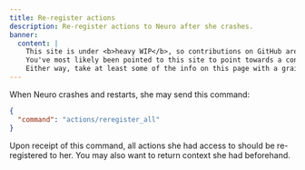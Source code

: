 ```yaml
---
title: Re-register actions
description: Re-register actions to Neuro after she crashes.
banner:
  content: |
    This site is under <b>heavy WIP</b>, so contributions on GitHub are much appreciated!
    You've most likely been pointed to this site to point towards a concept, or something.
    Either way, take at least some of the info on this page with a grain of salt, and also don't expect much info since it's very incomplete on content.
---
```


When Neuro crashes and restarts, she may send this command:

```json
{
  "command": "actions/reregister_all"
}
```

Upon receipt of this command, all actions she had access to should be re-registered to her. You may also want to return context she had beforehand. <!-- TODO: wait for Vedal's response -->
